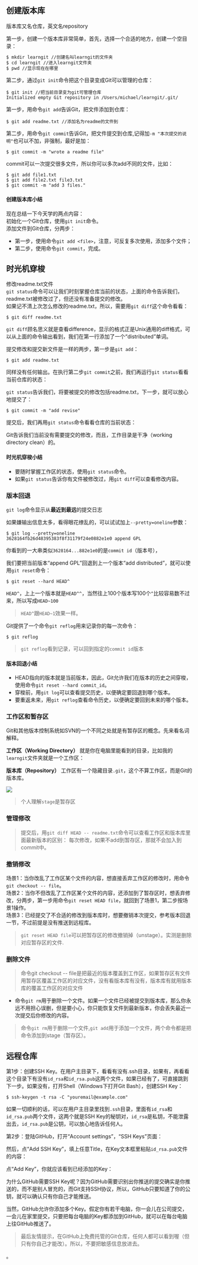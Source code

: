 ## 创建版本库
版本库又名仓库，英文名repository

第一步，创建一个版本库非常简单，首先，选择一个合适的地方，创建一个空目录：

```bash
$ mkdir learngit //创建名叫learngit的文件夹
$ cd learngit //进入learngit文件夹
$ pwd //显示现在在哪里
```

第二步，通过`git init`命令把这个目录变成Git可以管理的仓库：

    $ git init //把当前目录变为git可管理仓库
    Initialized empty Git repository in /Users/michael/learngit/.git/

第一步，用命令`git add`告诉Git，把文件添加到仓库：

    $ git add readme.txt //添加名为readme的文件到

第二步，用命令`git commit`告诉Git，把文件提交到仓库,记得加`-m "本次提交的说明"`也可以不加，非强制，最好是加：

    $ git commit -m "wrote a readme file"

commit可以一次提交很多文件，所以你可以多次add不同的文件，比如：

    $ git add file1.txt
    $ git add file2.txt file3.txt
    $ git commit -m "add 3 files."

#### 创建版本库小结

现在总结一下今天学的两点内容：  
初始化一个Git仓库，使用`git init`命令。  
添加文件到Git仓库，分两步：
* 第一步，使用命令`git add <file>`，注意，可反复多次使用，添加多个文件；
* 第二步，使用命令`git commit`，完成。

## 时光机穿梭
修改readme.txt文件  
`git status`命令可以让我们时刻掌握仓库当前的状态，上面的命令告诉我们，readme.txt被修改过了，但还没有准备提交的修改。  
如果记不清上次怎么修改的readme.txt，所以，需要用`git diff`这个命令看看：

    $ git diff readme.txt 

`git diff`顾名思义就是查看difference，显示的格式正是Unix通用的diff格式，可以从上面的命令输出看到，我们在第一行添加了一个“distributed”单词。

提交修改和提交新文件是一样的两步，第一步是`git add`：

    $ git add readme.txt

同样没有任何输出。在执行第二步`git commit`之前，我们再运行`git status`看看当前仓库的状态：

`git status`告诉我们，将要被提交的修改包括readme.txt，下一步，就可以放心地提交了：

    $ git commit -m "add revise"

提交后，我们再用`git status`命令看看仓库的当前状态：

Git告诉我们当前没有需要提交的修改，而且，工作目录是干净（working directory clean）的。

#### 时光机穿梭小结
* 要随时掌握工作区的状态，使用`git status`命令。
* 如果`git status`告诉你有文件被修改过，用`git diff`可以查看修改内容。

### 版本回退
`git log`命令显示从**最近到最远**的提交日志

如果嫌输出信息太多，看得眼花缭乱的，可以试试加上`--pretty=oneline`参数：

    $ git log --pretty=oneline
    3628164fb26d48395383f8f31179f24e0882e1e0 append GPL

你看到的一大串类似`3628164...882e1e0`的是`commit id`（版本号），

我们要把当前版本“append GPL”回退到上一个版本“add distributed”，就可以使用`git reset`命令：

    $ git reset --hard HEAD^

`HEAD^`，上上一个版本就是`HEAD^^`，当然往上100个版本写100个`^`比较容易数不过来，所以写成`HEAD~100`

> `HEAD^`跟`HEAD~1`效果一样。

Git提供了一个命令`git reflog`用来记录你的每一次命令：

    $ git reflog

> `git reflog`看到记录，可以回到指定的`commit id`版本

#### 版本回退小结
* HEAD指向的版本就是当前版本，因此，Git允许我们在版本的历史之间穿梭，使用命令`git reset --hard commit_id`。
* 穿梭前，用`git log`可以查看提交历史，以便确定要回退到哪个版本。
* 要重返未来，用`git reflog`查看命令历史，以便确定要回到未来的哪个版本。

### 工作区和暂存区
Git和其他版本控制系统如SVN的一个不同之处就是有暂存区的概念。先来看名词解释。

**工作区（Working Directory）** 就是你在电脑里能看到的目录，比如我的`learngit`文件夹就是一个工作区：

**版本库（Repository）** 工作区有一个隐藏目录`.git`，这个不算工作区，而是Git的版本库。

![](http://www.liaoxuefeng.com/files/attachments/001384907702917346729e9afbf4127b6dfbae9207af016000/0)

> 个人理解`stage`是暂存区

### 管理修改
> 提交后，用`git diff HEAD -- readme.txt`命令可以查看工作区和版本库里面最新版本的区别：
> 每次修改，如果不add到暂存区，那就不会加入到commit中。

### 撤销修改
场景1：当你改乱了工作区某个文件的内容，想直接丢弃工作区的修改时，用命令`git checkout -- file`。  
场景2：当你不但改乱了工作区某个文件的内容，还添加到了暂存区时，想丢弃修改，分两步，第一步用命令`git reset HEAD file`，就回到了场景1，第二步按场景1操作。  
场景3：已经提交了不合适的修改到版本库时，想要撤销本次提交，参考版本回退一节，不过前提是没有推送到远程库。
> `git reset HEAD file`可以把暂存区的修改撤销掉（unstage）。实测是删除对应暂存区的文件.

### 删除文件
> 命令git checkout -- file是把最近的版本覆盖到工作区，如果暂存区有文件用暂存区覆盖工作区的对应文件，没有看版本库有没有，版本库有就用版本库的覆盖工作区的对应文件

* 命令`git rm`用于删除一个文件。如果一个文件已经被提交到版本库，那么你永远不用担心误删，但是要小心，你只能恢复文件到最新版本，你会丢失最近一次提交后你修改的内容。

> 命令`git rm`用于删除一个文件,`git add`用于添加一个文件，两个命令都是把命令添加到stage（暂存区）。

## 远程仓库
第1步：创建SSH Key。在用户主目录下，看看有没有.ssh目录，如果有，再看看这个目录下有没有`id_rsa`和`id_rsa.pub`这两个文件，如果已经有了，可直接跳到下一步。如果没有，打开Shell（Windows下打开Git Bash），创建SSH Key：

    $ ssh-keygen -t rsa -C "youremail@example.com"

如果一切顺利的话，可以在用户主目录里找到`.ssh`目录，里面有`id_rsa`和`id_rsa.pub`两个文件，这两个就是SSH Key的秘钥对，`id_rsa`是私钥，不能泄露出去，`id_rsa.pub`是公钥，可以放心地告诉任何人。

第2步：登陆GitHub，打开“Account settings”，“SSH Keys”页面：

然后，点“Add SSH Key”，填上任意Title，在Key文本框里粘贴`id_rsa.pub`文件的内容：

点“Add Key”，你就应该看到已经添加的Key：

为什么GitHub需要SSH Key呢？因为GitHub需要识别出你推送的提交确实是你推送的，而不是别人冒充的，而Git支持SSH协议，所以，GitHub只要知道了你的公钥，就可以确认只有你自己才能推送。

当然，GitHub允许你添加多个Key。假定你有若干电脑，你一会儿在公司提交，一会儿在家里提交，只要把每台电脑的Key都添加到GitHub，就可以在每台电脑上往GitHub推送了。

> 最后友情提示，在GitHub上免费托管的Git仓库，任何人都可以看到喔（但只有你自己才能改）。所以，不要把敏感信息放进去。







。
